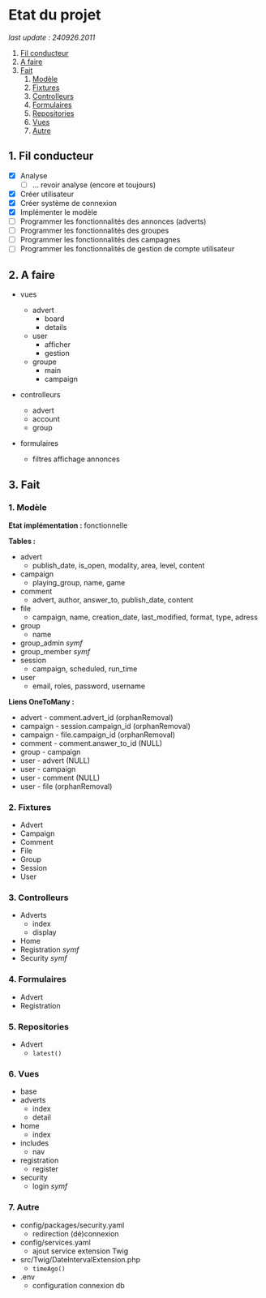 # Etat du projet

*last update : 240926.2011*

1. [Fil conducteur](#1-fil-conducteur)
2. [A faire](#2-a-faire)
2. [Fait](#3-fait)
    1. [Modèle](#1-modèle)
    2. [Fixtures](#2-fixtures)
    2. [Controlleurs](#3-controlleurs)
    2. [Formulaires](#4-formulaires)
    2. [Repositories](#5-repositories)
    2. [Vues](#6-vues)
    2. [Autre](#7-autre)

## 1. Fil conducteur

- [X] Analyse
    - [ ] ... revoir analyse (encore et toujours)
- [X] Créer utilisateur
- [X] Créer système de connexion
- [X] Implémenter le modèle
- [ ] Programmer les fonctionnalités des annonces (adverts)
- [ ] Programmer les fonctionnalités des groupes
- [ ] Programmer les fonctionnalités des campagnes
- [ ] Programmer les fonctionnalités de gestion de compte utilisateur

## 2. A faire

- vues
    - advert
        - board
        - details
    - user
        - afficher
        - gestion
    - groupe
        - main
        - campaign

- controlleurs
    - advert
    - account
    - group

- formulaires
    - filtres affichage annonces

## 3. Fait

### 1. Modèle

**Etat implémentation :** fonctionnelle

**Tables :**

- advert
    - publish_date, is_open, modality, area, level, content
- campaign
    - playing_group, name, game
- comment
    - advert, author, answer_to, publish_date, content
- file
    - campaign, name, creation_date, last_modified, format, type, adress
- group
    - name
- group_admin *symf*
- group_member *symf*
- session
    - campaign, scheduled, run_time
- user
    - email, roles, password, username

**Liens OneToMany :**
- advert - comment.advert_id (orphanRemoval)
- campaign - session.campaign_id (orphanRemoval)
- campaign - file.campaign_id (orphanRemoval)
- comment - comment.answer_to_id (NULL)
- group - campaign
- user - advert (NULL)
- user - campaign
- user - comment (NULL)
- user - file (orphanRemoval)

### 2. Fixtures

- Advert
- Campaign
- Comment
- File
- Group
- Session
- User

### 3. Controlleurs

- Adverts
    - index
    - display
- Home
- Registration *symf*
- Security *symf*

### 4. Formulaires

- Advert
- Registration

### 5. Repositories

- Advert
    - `latest()`

### 6. Vues

- base
- adverts
    - index
    - detail
- home
    - index
- includes
    - nav
- registration
    - register
- security
    - login *symf*

### 7. Autre

- config/packages/security.yaml
    - redirection (dé)connexion
- config/services.yaml
    - ajout service extension Twig
- src/Twig/DateIntervalExtension.php
    - `timeAgo()`
- .env
    - configuration connexion db